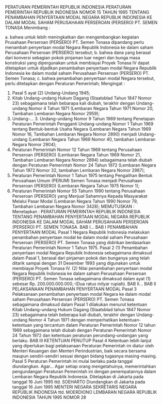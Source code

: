  PERATURAN PEMERINTAH REPUBLIK INDONESIA PERATURAN PEMERINTAH REPUBLIK INDONESIA NOMOR 15 TAHUN 1995 TENTANG PENAMBAHAN PENYERTAAN MODAL NEGARA REPUBLIK INDONESIA KE DALAM MODAL SAHAM PERUSAHAAN PERSEROAN (PERSERO) PT. SEMEN TONASA
Menimbang :

a. bahwa untuk lebih meningkatkan dan mengembangkan kegiatan Prusahaan Perseroan (PERSERO) PT. Semen Tonasa dipandang perlu menambah penyertaan modal Negara Republik Indonesia ke dalam saham Perusahaan Perseroan (PERSERO) tersebut;
b. bahwa dana yang berasal dari konversi sebagian pokok pinjaman luar negeri dan bunga masa konstruksi yang dipergunakan untuk membiayai Proyek Tonasa IV dapat ditetapkan untuk dijadikan penambahan penyertaan modal Negara Republik Indonesia ke dalam modal saham Perusahaan Perseroan (PERSERO) PT. Semen Tonasa;
c. bahwa penambahan penyertaan modal Negara tersebut, perlu ditetapkan dengan Peraturan Pemerintah;
Mengingat :

1. Pasal 5 ayat (2) Undang-Undang 1945;
2. Kitab Undang-undang Hukum Dagang (Staatsblad Tahun 1847 Nomor 23) sebagaimana telah bebarapa kali diubah, terakhir dengan Undang-undang Nomor 4 Tahun 1971 (Lembaran Negara Tahun 1971 Nomor 20, Tambahan Lembaran Negara Nomor 2959);
3. Undang-… 3. Undang-undang Nomor 9 Tahun 1969 tentang Penetapan Peraturan Pemerintah Pengganti Undang-undang Nomor 1 Tahun 1969 tentang Bentuk-bentuk Usaha Negara (Lembaran Negara Tahun 1969 Nomor 16, Tambahan Lembaran Negara Nomor 2890) menjadi Undang-undang (Lembaran Negara Tahun 1969 Nomor 40, tambahan Lembaran Negara Nomor 2904);
4. Peraturan Pemerintah Nomor 12 Tahun 1969 tentang Perusahaan Perseroan (PERSERO) (Lembaran Negara Tahun 1969 Nomor 21, Tambahan Lembaran Negara Nomor 2894) sebagaimana telah diubah dengan Peraturan Pemerintah Nomor 24 Tahun 1972 (Lembaran Negara Tahun 1972 Nomor 32, tambahan Lembaran Negara Nomor 2987);
5. Peraturan Pemerintah Nomor 1 Tahun 1975 tentang Pengalihan Bentuk Perusahaan Umum (PERUM) Semen Tonasa menjadi Perusahaan Perseroan (PERSERO) (Lembaran Negara Tahun 1975 Nomor 1);
6. Peraturan Pemerintah Nomor 55 Tahunn 1990 tentang Perusahaan Perseroan (PERSERO) yang Menjual Sahamnya Kepada Masyarakat Melalui Pasar Modal (Lembaran Negara Tahun 1990 Nomor 79, Tambahan Lembaran Negara Nomor 3428);
MEMUTUSKAN :
 Menetapkan : PERATURAN PEMERINTAH REPUBLIK INDONESIA TENTANG PENAMBAHAN PENYERTAAN MODAL NEGARA REPUBLIK INDONESIA KE DALAM MODAL SAHAM PERUSAHAAN PERSEROAN (PERSERO) PT. SEMEN TONASA. BAB I…
BAB I PENAMBAHAN PENYERTAAN MODAL
Pasal 1
Negara Republik Indonesia melakukan penambahan penyertaan modal ke dalam modal saham Perusahaan Perseroan (PERSERO) PT. Semen Tonasa yang didirikan berdasarkan Peraturan Pemerintah Nomor 1 Tahun 1975.
Pasal 2
(1) Penambahan penyertaan modal Negara Republik Indonesia sebagaimana dimaksud dalam Pasal 1, berasal dari pinjaman pokok dan bunganya yang telah ditarik sampai dengan 31 Desember 1993 yang digunakan untuk membiayai Proyek Tonasa IV.
(2) Nilai penambahan penyertaan modal Negara Republik Indonesia ke dalam saham Perusahaan Perseroan (PERSERO) PT. Semen Tonasa sebagaimana dimaksud dalam ayat (1) sebesar Rp.
200.000.000.000,-(Dua ratus milyar rupiah). BAB II…
BAB II PELAKSANAAN PENAMBAHAN PENYERTAAN MODAL
Pasal 3
Pelaksanaan penambahan penyertaan modal Negara ke dalam modal saham Perusahaan Perseroan (PERSERO) PT. Semen Tonasa sebagaimana dimaksud dalam Pasal 1 dilakukan menurut ketentuan Kitab Undang-undang Hukum Dagang (Staatsblad tahun 1847 Nomor 23) sebagaimana telah beberapa kali diubah, terakhir dengan Undang-undang Nomor 4 Tahun 1971 dengan memperhatikan ketentuan-ketentuan yang tercantum dalam Peraturan Pemerintah Nomor 12 tahun 1969 sebagaimana telah diubah dengan Peraturan Pemerintah Nomor 24 Tahun 1972 dan ketentuan peraturan perundang-undangan yang berlaku.
BAB III KETENTUAN PENUTUP
Pasal 4
Ketentuan lebih lanjut yang diperlukan bagi pelaksanaan Peraturan Pemerintah ini diatur oleh Menteri Keuangan dan Menteri Perindustrian, baik secara bersama maupun sendiri-sendiri sesuai dengan bidang tugasnya masing-masing.
Pasal 5
Peraturan Pemerintah ini mulai berlaku pada tanggal diundangkan. Agar…
Agar setiap orang mengetahuinya, memerintahkan pengundangan Peraturan Pemerintah ini dengan penempatannya dalam Lembaran Negara Republik Indonesia. Ditetapkan di Jakarta pada tanggal 16 Juni 1995 ttd. SOEHARTO Diundangkan di Jakarta pada tanggal 16 Juni 1995 MENTERI NEGARA SEKRETARIS NEGARA REPUBLIK INDONESIA ttd. MOERDIONO LEMBARAN NEGARA REPUBLIK INDONESIA TAHUN 1995 NOMOR 28